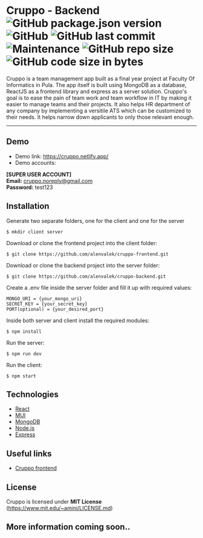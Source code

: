 # Cruppo - Backend ![GitHub package.json version](https://img.shields.io/github/package-json/v/alenvalek/cruppo-backend) ![GitHub](https://img.shields.io/github/license/alenvalek/cruppo-backend) ![GitHub last commit](https://img.shields.io/github/last-commit/alenvalek/cruppo-backend) ![Maintenance](https://img.shields.io/maintenance/yes/2022) ![GitHub repo size](https://img.shields.io/github/repo-size/alenvalek/cruppo-backend) ![GitHub code size in bytes](https://img.shields.io/github/languages/code-size/alenvalek/cruppo-backend)
Cruppo is a team management app built as a final year project at Faculty Of Informatics in Pula. The app itself is built using MongoDB as a database, ReactJS as a frontend library and express as a server solution. Cruppo's goal is to ease the pain of team work and team workflow in IT by making it easier to manage teams and their projects. It also helps HR department of any company by implementing a versitile ATS which can be customized to their needs. It helps narrow down applicants to only those relevant enough. 
***
## Demo
* Demo link: https://cruppo.netlify.app/
* Demo accounts: 

**[SUPER USER ACCOUNT]**<br>
**Email:** cruppo.noreply@gmail.com <br>
**Password:** test123

## Installation
Generate two separate folders, one for the client and one for the server
```
$ mkdir client server
```

Download or clone the frontend project into the client folder: 
```
$ git clone https://github.com/alenvalek/cruppo-frontend.git
```

Download or clone the backend project into the server folder:
```
$ git clone https://github.com/alenvalek/cruppo-backend.git
```

Create a .env file inside the server folder and fill it up with required values:
```
MONGO_URI = {your_mongo_uri}
SECRET_KEY = {your_secret_key}
PORT(optional) = {your_desired_port}
```

Inside both server and client install the required modules: 
```
$ npm install
```

Run the server:
```
$ npm run dev
```

Run the client:
```
$ npm start
```
## Technologies
+ [React](https://reactjs.org/)
+ [MUI](https://mui.com)
+ [MongoDB](https://www.mongodb.com)
+ [Node.js](https://nodejs.org/)
+ [Express](https://expressjs.com)

## Useful links
+ [Cruppo frontend](https://github.com/alenvalek/cruppo-frontend)

## License
Cruppo is licensed under **MIT License** (https://www.mit.edu/~amini/LICENSE.md)

## More information coming soon..
